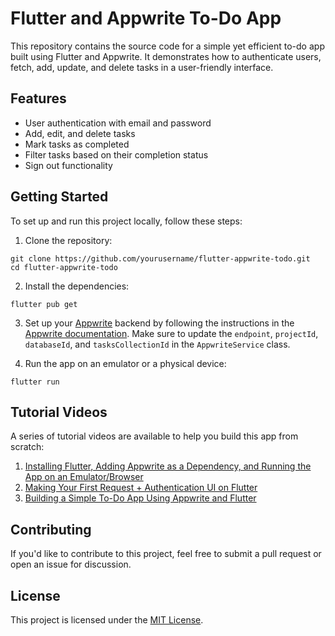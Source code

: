 # Flutter and Appwrite To-Do App

This repository contains the source code for a simple yet efficient to-do app built using Flutter and Appwrite. It demonstrates how to authenticate users, fetch, add, update, and delete tasks in a user-friendly interface.

## Features

- User authentication with email and password
- Add, edit, and delete tasks
- Mark tasks as completed
- Filter tasks based on their completion status
- Sign out functionality

## Getting Started

To set up and run this project locally, follow these steps:

1. Clone the repository:
```
git clone https://github.com/yourusername/flutter-appwrite-todo.git
cd flutter-appwrite-todo
```

2. Install the dependencies:
```
flutter pub get
```

3. Set up your [Appwrite](https://appwrite.io/) backend by following the instructions in the [Appwrite documentation](https://appwrite.io/docs/getting-started). Make sure to update the `endpoint`, `projectId`, `databaseId`, and `tasksCollectionId` in the `AppwriteService` class.

4. Run the app on an emulator or a physical device:
```
flutter run
```


## Tutorial Videos

A series of tutorial videos are available to help you build this app from scratch:

1. [Installing Flutter, Adding Appwrite as a Dependency, and Running the App on an Emulator/Browser](http://www.youtube.com/watch?v=MdM4pkIvD78)
2. [Making Your First Request + Authentication UI on Flutter](http://www.youtube.com/watch?v=34HH86sCKkk)
3. [Building a Simple To-Do App Using Appwrite and Flutter](https://www.youtube.com/watch?v=ziuLopdMRTE)


## Contributing

If you'd like to contribute to this project, feel free to submit a pull request or open an issue for discussion.

## License

This project is licensed under the [MIT License](LICENSE).

